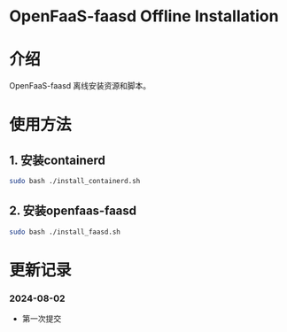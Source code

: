 # OpenFaaS-faasd Offline Installation

# 介绍

OpenFaaS-faasd 离线安装资源和脚本。

# 使用方法

## 1. 安装containerd

```bash
sudo bash ./install_containerd.sh
```

## 2. 安装openfaas-faasd

```bash
sudo bash ./install_faasd.sh
```

# 更新记录

### 2024-08-02

- 第一次提交
